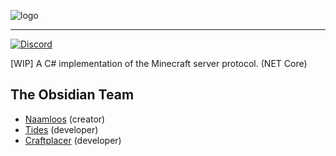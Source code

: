 ![logo](https://i.imgur.com/jU1lkP4.png)

---

[![Discord](https://img.shields.io/discord/438803108978753536.svg)](https://discord.gg/SpFWNdV)

[WIP] A C# implementation of the Minecraft server protocol. (NET Core)

## The Obsidian Team
- [Naamloos](https://github.com/Naamloos) (creator)
- [Tides](https://github.com/Tides) (developer)
- [Craftplacer](https://github.com/Craftplacer/) (developer)
